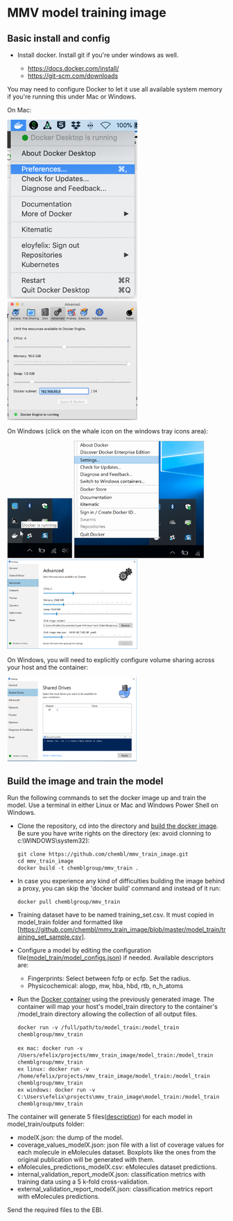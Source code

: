 # MMV model training image

## Basic install and config

- Install docker. Install git if you're under windows as well.

  - https://docs.docker.com/install/
  - https://git-scm.com/downloads


You may need to configure Docker to let it use all available system memory if you're running this under Mac or Windows. 

On Mac:

<a><img src="https://github.com/chembl/mmv_train_image/blob/master/images/mac1.png?raw=true" width="300" ></a>
<a><img src="https://github.com/chembl/mmv_train_image/blob/master/images/mac2.png?raw=true" width="300" ></a>


On Windows (click on the whale icon on the windows tray icons area):

<a><img src="https://github.com/chembl/mmv_train_image/blob/master/images/win0.png?raw=true" width="150" ></a>
<a><img src="https://github.com/chembl/mmv_train_image/blob/master/images/win1.png?raw=true" width="300" ></a>
<a><img src="https://github.com/chembl/mmv_train_image/blob/master/images/win2.png?raw=true" width="300" ></a>


On Windows, you will need to explicitly configure volume sharing across your host and the container:

<a><img src="https://github.com/chembl/mmv_train_image/blob/master/images/win3.png?raw=true" width="300" ></a>



## Build the image and train the model

Run the following commands to set the docker image up and train the model. Use a terminal in either Linux or Mac and Windows Power Shell on Windows.


- Clone the repository, cd into the directory and [build the docker image](https://www.docker.com/resources/what-container). Be sure you have write rights on the directory (ex: avoid clonning to c:\WINDOWS\system32):

  ```
  git clone https://github.com/chembl/mmv_train_image.git
  cd mmv_train_image
  docker build -t chemblgroup/mmv_train .
  ```

- In case you experience any kind of difficulties building the image behind a proxy, you can skip the 'docker build' command and instead of it run:


   ```
   docker pull chemblgroup/mmv_train
   ```

- Training dataset have to be named training_set.csv. It must copied in model_train folder and formatted like [https://github.com/chembl/mmv_train_image/blob/master/model_train/training_set_sample.csv].

- Configure a model by editing the configuration file([model_train/model_configs.json](https://github.com/chembl/mmv_train_image/blob/master/model_train/model_configs.json)) if needed. Available descriptors are:

    - Fingerprints: Select between fcfp or ecfp. Set the radius.
    - Physicochemical: alogp, mw, hba, hbd, rtb, n_h_atoms

- Run the [Docker container](https://www.docker.com/resources/what-container) using the previously generated image. The container will map your host's model_train directory to the container's /model_train directory allowing the collection of all output files.

  ```
  docker run -v /full/path/to/model_train:/model_train chemblgroup/mmv_train
  
  ex mac: docker run -v /Users/efelix/projects/mmv_train_image/model_train:/model_train chemblgroup/mmv_train
  ex linux: docker run -v /home/efelix/projects/mmv_train_image/model_train:/model_train chemblgroup/mmv_train
  ex windows: docker run -v C:\Users\efelix\projects\mmv_train_image\model_train:/model_train chemblgroup/mmv_train
  ```

The container will generate 5 files([description](https://github.com/chembl/mmv_train_image/blob/master/model_train/output_files_description.md)) for each model in model_train/outputs folder:

- modelX.json: the dump of the model.
- coverage_values_modelX.json: json file with a list of coverage values for each molecule in eMolecules dataset. Boxplots like the ones from the original publication will be generated with them.
- eMolecules_predictions_modelX.csv: eMolecules dataset predictions.
- internal_validation_report_modelX.json: classification metrics with training data using a 5 k-fold cross-validation.
- external_validation_report_modelX.json: classification metrics report with eMolecules predictions.

Send the required files to the EBI.
